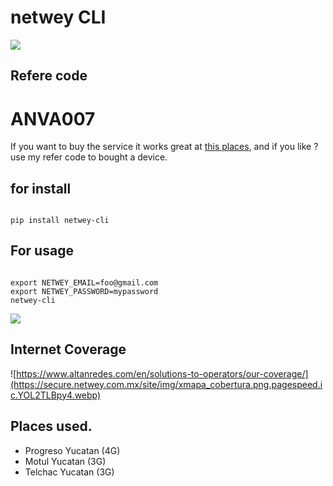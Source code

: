 # netwey CLI

![](https://imgur.com/F1FW6Hg.png)

## Refere code

# ANVA007

If you want to buy the service it works great at [this places](#places-used),
and if you like ? use my refer code to bought a device.

## for install

```

pip install netwey-cli

```
## For usage 
```

export NETWEY_EMAIL=foo@gmail.com
export NETWEY_PASSWORD=mypassword
netwey-cli

```

![](https://i.imgur.com/y2nymJq.png)

## Internet Coverage

![https://www.altanredes.com/en/solutions-to-operators/our-coverage/](https://secure.netwey.com.mx/site/img/xmapa_cobertura.png.pagespeed.ic.YOL2TLBpy4.webp)


## Places used.


- Progreso Yucatan (4G)
- Motul Yucatan (3G)
- Telchac Yucatan (3G)
